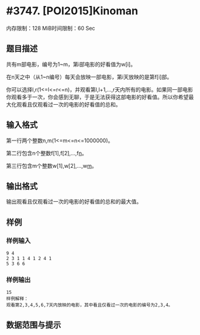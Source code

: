 # #3747. [POI2015]Kinoman

内存限制：128 MiB时间限制：60 Sec

## 题目描述

共有m部电影，编号为1~m，第i部电影的好看值为w[i]。

在n天之中（从1~n编号）每天会放映一部电影，第i天放映的是第f[i]部。

你可以选择l,r(1<=l<=r<=n)，并观看第l,l+1,&hellip;,r天内所有的电影。如果同一部电影你观看多于一次，你会感到无聊，于是无法获得这部电影的好看值。所以你希望最大化观看且仅观看过一次的电影的好看值的总和。

## 输入格式

第一行两个整数n,m(1<=m<=n<=1000000)。

第二行包含n个整数f[1],f[2],&hellip;,f[n](1<=f[i]<=m)。

第三行包含m个整数w[1],w[2],&hellip;,w[m](1<=w[j]<=1000000)。

## 输出格式

输出观看且仅观看过一次的电影的好看值的总和的最大值。

## 样例

### 样例输入

    
    9 4
    2 3 1 1 4 1 2 4 1
    5 3 6 6
    

### 样例输出

    
    15
    样例解释：
    观看第2,3,4,5,6,7天内放映的电影，其中看且仅看过一次的电影的编号为2,3,4。
    
    
    

## 数据范围与提示

